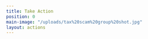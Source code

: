 ```yaml
---
title: Take Action
position: 0
main-image: "/uploads/tax%20scam%20group%20shot.jpg"
layout: actions
---
```



